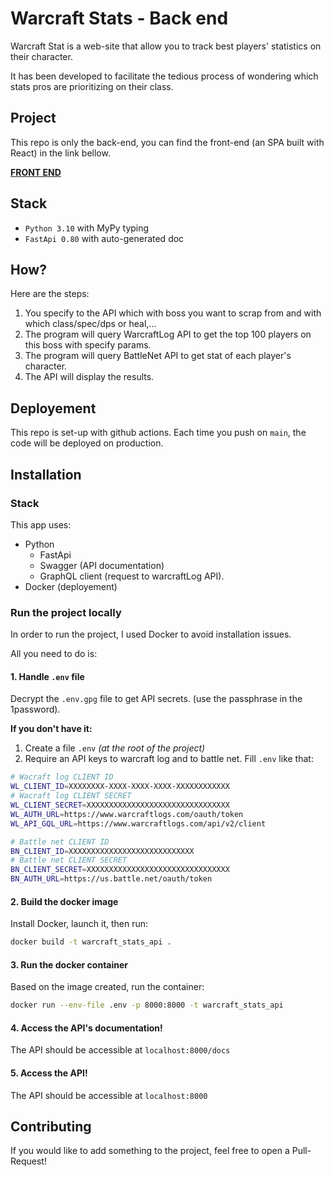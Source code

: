# Warcraft Stats - Back end

Warcraft Stat is a web-site that allow you to track best players' statistics on their character.

It has been developed to facilitate the tedious process of wondering which stats pros are prioritizing on their class.


## Project

This repo is only the back-end, you can find the front-end (an SPA built with React) in the link bellow.

**[FRONT END](https://github.com/GraphtyLove/warcraft_stats_frontend)**


## Stack

- `Python 3.10` with MyPy typing
- `FastApi 0.80` with auto-generated doc


## How?

Here are the steps:
1.  You specify to the API which with boss you want to scrap from and with which class/spec/dps or heal,...
2. The program will query WarcraftLog API to get the top 100 players on this boss with specify params.
3. The program will query BattleNet API to get stat of each player's character.
4. The API will display the results.


## Deployement

This repo is set-up with github actions. Each time you push on `main`, the code will be deployed on production.


## Installation

### Stack

This app uses:
- Python
    - FastApi
    - Swagger (API documentation)
    - GraphQL client (request to warcraftLog API).
- Docker (deployement)


### Run the project locally

In order to run the project, I used Docker to avoid installation issues.

All you need to do is:


#### 1. Handle `.env` file 

Decrypt the `.env.gpg` file to get API secrets. (use the passphrase in the 1password). 

**If you don't have it:**
1. Create a file `.env` *(at the root of the project)*
2. Require an API keys to warcraft log and to battle net. Fill `.env` like that:
```bash
# Wacraft log CLIENT ID
WL_CLIENT_ID=XXXXXXXX-XXXX-XXXX-XXXX-XXXXXXXXXXXX
# Wacraft log CLIENT SECRET
WL_CLIENT_SECRET=XXXXXXXXXXXXXXXXXXXXXXXXXXXXXXXX
WL_AUTH_URL=https://www.warcraftlogs.com/oauth/token
WL_API_GQL_URL=https://www.warcraftlogs.com/api/v2/client

# Battle net CLIENT ID
BN_CLIENT_ID=XXXXXXXXXXXXXXXXXXXXXXXXXXXX
# Battle net CLIENT SECRET
BN_CLIENT_SECRET=XXXXXXXXXXXXXXXXXXXXXXXXXXXXXXXX
BN_AUTH_URL=https://us.battle.net/oauth/token
```


#### 2. Build the docker image

Install Docker, launch it, then run:
```bash
docker build -t warcraft_stats_api .
```


#### 3. Run the docker container

Based on the image created, run the container:
```bash
docker run --env-file .env -p 8000:8000 -t warcraft_stats_api
```


#### 4. Access the API's documentation!

The API should be accessible at `localhost:8000/docs`


#### 5. Access the API!

The API should be accessible at `localhost:8000`


## Contributing

If you would like to add something to the project, feel free to open a Pull-Request!